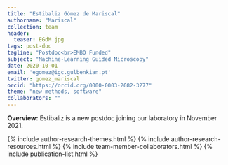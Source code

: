 ```yaml
---
title: "Estibaliz Gómez de Mariscal"
authorname: "Mariscal"
collection: team
header:
  teaser: EGdM.jpg
tags: post-doc
tagline: "Postdoc<br>EMBO Funded"
subject: "Machine-Learning Guided Microscopy"
date: 2020-10-01
email: 'egomez@igc.gulbenkian.pt'
twitter: gomez_mariscal
orcid: "https://orcid.org/0000-0003-2082-3277"
theme: "new methods, software"
collaborators: ""
---
```

<p align= "justify">
<p> <b>Overview:</b>
Estibaliz is a new postdoc joining our laboratory in November 2021.

{% include author-research-themes.html %}
{% include author-research-resources.html %}
{% include team-member-collaborators.html %}
{% include publication-list.html %}
